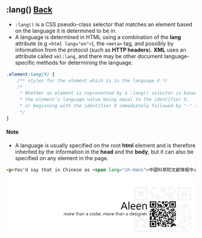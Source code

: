 ## :lang() [**Back**](./../pseudoClass.md)

- `:lang()` is a CSS pseudo-class selector that matches an element based on the language it is determined to be in.
- A language is determined in HTML using a combination of the **lang** attribute (e.g `<html lang="en">`), the `<meta>` tag, and possibly by information from the protocol (such as **HTTP headers**). **XML** uses an attribute called `xml:lang`, and there may be other document language-specific methods for determining the language.

```css
.element:lang(X) {
    /** styles for the element which is in the language X */
    /*
     * Whether an element is represented by a :lang() selector is based solely on 
     * the element’s language value being equal to the identifier X,
     * or beginning with the identifier X immediately followed by "-" (U+002D).
     */
}
```

#### Note

- A language is usually specified on the root **html** element and is therefore inherited by the information in the **head** and the **body**, but it can also be specified on any element in the page.

```html
<p>You'd say that in Chinese as <span lang="zh-Hans">中國科學院文獻情報中心</span></p>
```

<a href="http://aleen42.github.io/" target="_blank" ><img src="./../../../pic/tail.gif"></a>